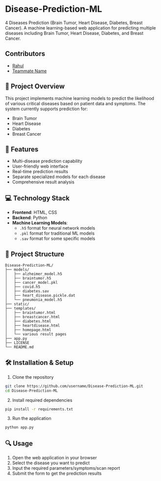 # Disease-Prediction-ML

4 Diseases Prediction (Brain Tumor, Heart Disease, Diabetes, Breast Cancer). A machine learning-based web application for predicting multiple diseases including Brain Tumor, Heart Disease, Diabetes, and Breast Cancer.
## Contributors
- [Rahul](https://github.com/RahulxDx) 
- [Teammate Name](https://github.com/Akshaya099)


## 🎯 Project Overview

This project implements machine learning models to predict the likelihood of various critical diseases based on patient data and symptoms. The system currently supports prediction for:

- Brain Tumor
- Heart Disease
- Diabetes
- Breast Cancer

## 🚀 Features

- Multi-disease prediction capability
- User-friendly web interface
- Real-time prediction results
- Separate specialized models for each disease
- Comprehensive result analysis

## 💻 Technology Stack

- **Frontend**: HTML, CSS
- **Backend**: Python
- **Machine Learning Models**: 
  - `.h5` format for neural network models
  - `.pkl` format for traditional ML models
  - `.sav` format for some specific models

## 📂 Project Structure

```
Disease-Prediction-ML/
├── models/
│   ├── alzheimer_model.h5
│   ├── braintumor.h5
│   ├── cancer_model.pkl
│   ├── covid.h5
│   ├── diabetes.sav
│   ├── heart_disease.pickle.dat
│   └── pneumonia_model.h5
├── static/
├── templates/
│   ├── braintumor.html
│   ├── breastcancer.html
│   ├── diabetes.html
│   ├── heartdisease.html
│   ├── homepage.html
│   └── various result pages
├── app.py
├── LICENSE
└── README.md
```

## 🛠️ Installation & Setup

1. Clone the repository
```bash
git clone https://github.com/username/Disease-Prediction-ML.git
cd Disease-Prediction-ML
```

2. Install required dependencies
```bash
pip install -r requirements.txt
```

3. Run the application
```bash
python app.py
```

## 🔍 Usage

1. Open the web application in your browser
2. Select the disease you want to predict
3. Input the required parameters/symptoms/scan report
4. Submit the form to get the prediction results
